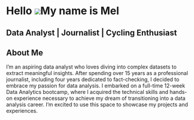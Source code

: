 Hello ![](https://user-images.githubusercontent.com/18350557/176309783-0785949b-9127-417c-8b55-ab5a4333674e.gif)My name is Mel
===========================================================================================================================

Data Analyst | Journalist | Cycling Enthusiast 
----------------------------------------------

## About Me  

I’m an aspiring data analyst who loves diving into complex datasets to extract meaningful insights. After spending over 15 years as a professional journalist, including four years dedicated to fact-checking, I decided to embrace my passion for data analysis. I embarked on a full-time 12-week Data Analytics bootcamp, where I acquired the technical skills and hands-on experience necessary to achieve my dream of transitioning into a data analysis career. I’m excited to use this space to showcase my projects and experiences.
